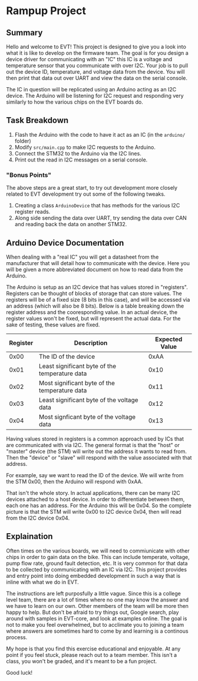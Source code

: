 # Rampup Project

## Summary

Hello and welcome to EVT! This project is designed to give you a look into what
it is like to develop on the firmware team. The goal is for you design a
device driver for communicating with an "IC" this IC is a voltage and
temperature sensor that you communicate with over I2C. Your job is to pull
out the device ID, temperature, and voltage data from the device. You will
then print that data out over UART and view the data on the serial console.

The IC in question will be replicated using an Arduino acting as an I2C device.
The Arduino will be listening for I2C request and responding very similarly to
how the various chips on the EVT boards do.

## Task Breakdown

1. Flash the Arduino with the code to have it act as an IC (in the `arduino/`
folder)
2. Modify `src/main.cpp` to make I2C requests to the Arduino.
3. Connect the STM32 to the Arduino via the I2C lines.
4. Print out the read in I2C messages on a serial console.

### "Bonus Points"

The above steps are a great start, to try out development more closely related
to EVT development try out some of the following tweaks.

1. Creating a class `ArduinoDevice` that has methods for the various I2C
register reads.
2. Along side sending the data over UART, try sending the data over CAN and
reading back the data on another STM32.

## Arduino Device Documentation

When dealing with a "real IC" you will get a datasheet from the manufacturer
that will detail how to communicate with the device. Here you will be given
a more abbreviated document on how to read data from the Arduino.

The Arduino is setup as an I2C device that has values stored in "registers".
Registers can be thought of blocks of storage that can store values. The
registers will be of a fixed size (8 bits in this case), and will be accessed
via an address (which will also be 8 bits). Below is a table breaking down
the register address and the cooresponding value. In an actual device, the
register values won't be fixed, but will represent the actual data. For the
sake of testing, these values are fixed.

| Register | Description                                    | Expected Value |
|----------|------------------------------------------------|----------------|
| 0x00     | The ID of the device                           | 0xAA           |
| 0x01     | Least significant byte of the temperature data | 0x10           |
| 0x02     | Most significant byte of the temperature data  | 0x11           |
| 0x03     | Least significant byte of the voltage data     | 0x12           |
| 0x04     | Most signficant byte of the voltage data       | 0x13           |

Having values stored in registers is a common approach used by ICs that are
communicated with via I2C. The general format is that the "host" or "master"
device (the STM) will write out the address it wants to read from. Then the
"device" or "slave" will respond with the value associated with that
address.

For example, say we want to read the ID of the device. We will write from
the STM 0x00, then the Arduino will respond with 0xAA.

That isn't the whole story. In actual applications, there can be many
I2C devices attached to a host device. In order to differentiate between them,
each one has an address. For the Arduino this will be 0x04. So the complete
picture is that the STM will write 0x00 to I2C device 0x04, then will read
from the I2C device 0x04.

## Explaination

Often times on the various boards, we will need to commiunicate with other
chips in order to gain data on the bike. This can include temperate, voltage,
pump flow rate, ground fault detection, etc. It is very common for that data
to be collected by communicating with an IC via I2C. This project provides and
entry point into doing embedded development in such a way that is inline with
what we do in EVT.

The instructions are left purposfully a little vague. Since this is a college
level team, there are a lot of times where no one may know the answer and we
have to learn on our own. Other members of the team will be more then happy to
help. But don't be afraid to try things out, Google search, play around with
samples in EVT-core, and look at examples online. The goal is not to make you
feel overwhelmed, but to acclimate you to joining a team where answers are
sometimes hard to come by and learning is a continous process.

My hope is that you find this exercise educational and enjoyable. At any point
if you feel stuck, please reach out to a team member. This isn't a class, you
won't be graded, and it's meant to be a fun project.

Good luck!
